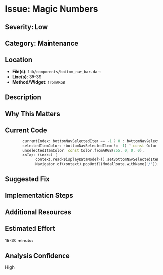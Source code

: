 # Issue: Magic Numbers

## Severity: Low

## Category: Maintenance

## Location
- **File(s)**: `lib/components/bottom_nav_bar.dart`
- **Line(s)**: 39-39
- **Method/Widget**: `fromARGB`

## Description


## Why This Matters


## Current Code
```dart
        currentIndex: bottomNavSelectedItem == -1 ? 0 : bottomNavSelectedItem,
        selectedItemColor: (bottomNavSelectedItem != -1) ? const Color.fromARGB(199, 17, 120, 168) : const Color.fromARGB(255, 2, 2, 2),
        unselectedItemColor: const Color.fromARGB(255, 0, 0, 0),
        onTap: (index) {
              context.read<DisplayDataModel>().setBottomNavSelectedItem(index);
              Navigator.of(context).popUntil(ModalRoute.withName('/'));
```

## Suggested Fix


## Implementation Steps


## Additional Resources


## Estimated Effort
15-30 minutes

## Analysis Confidence
High
